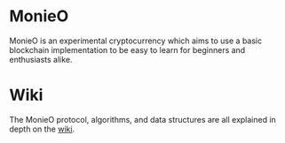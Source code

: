 # MonieO
MonieO is an experimental cryptocurrency which aims to use a basic blockchain implementation to be easy to learn for beginners and enthusiasts alike.

# Wiki
The MonieO protocol, algorithms, and data structures are all explained in depth on the [wiki](https://github.com/Symphonic3/MonieO/wiki). 
